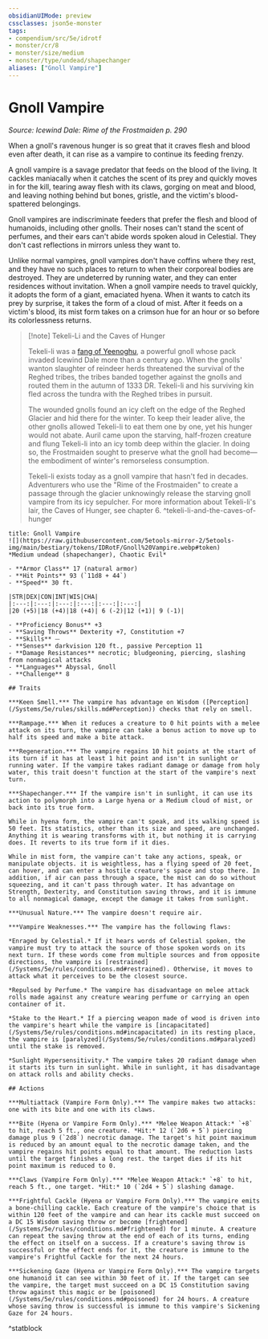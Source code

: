 ```yaml
---
obsidianUIMode: preview
cssclasses: json5e-monster
tags:
- compendium/src/5e/idrotf
- monster/cr/8
- monster/size/medium
- monster/type/undead/shapechanger
aliases: ["Gnoll Vampire"]
---
```

# Gnoll Vampire
*Source: Icewind Dale: Rime of the Frostmaiden p. 290*  

When a gnoll's ravenous hunger is so great that it craves flesh and blood even after death, it can rise as a vampire to continue its feeding frenzy.

A gnoll vampire is a savage predator that feeds on the blood of the living. It cackles maniacally when it catches the scent of its prey and quickly moves in for the kill, tearing away flesh with its claws, gorging on meat and blood, and leaving nothing behind but bones, gristle, and the victim's blood-spattered belongings.

Gnoll vampires are indiscriminate feeders that prefer the flesh and blood of humanoids, including other gnolls. Their noses can't stand the scent of perfumes, and their ears can't abide words spoken aloud in Celestial. They don't cast reflections in mirrors unless they want to.

Unlike normal vampires, gnoll vampires don't have coffins where they rest, and they have no such places to return to when their corporeal bodies are destroyed. They are undeterred by running water, and they can enter residences without invitation. When a gnoll vampire needs to travel quickly, it adopts the form of a giant, emaciated hyena. When it wants to catch its prey by surprise, it takes the form of a cloud of mist. After it feeds on a victim's blood, its mist form takes on a crimson hue for an hour or so before its colorlessness returns.

> [!note] Tekeli-Li and the Caves of Hunger
> 
> Tekeli-li was a [fang of Yeenoghu](/Systems/5e/bestiary/fiend/gnoll-fang-of-yeenoghu.md), a powerful gnoll whose pack invaded Icewind Dale more than a century ago. When the gnolls' wanton slaughter of reindeer herds threatened the survival of the Reghed tribes, the tribes banded together against the gnolls and routed them in the autumn of 1333 DR. Tekeli-li and his surviving kin fled across the tundra with the Reghed tribes in pursuit.
> 
> The wounded gnolls found an icy cleft on the edge of the Reghed Glacier and hid there for the winter. To keep their leader alive, the other gnolls allowed Tekeli-li to eat them one by one, yet his hunger would not abate. Auril came upon the starving, half-frozen creature and flung Tekeli-li into an icy tomb deep within the glacier. In doing so, the Frostmaiden sought to preserve what the gnoll had become—the embodiment of winter's remorseless consumption.
> 
> Tekeli-li exists today as a gnoll vampire that hasn't fed in decades. Adventurers who use the "Rime of the Frostmaiden" to create a passage through the glacier unknowingly release the starving gnoll vampire from its icy sepulcher. For more information about Tekeli-li's lair, the Caves of Hunger, see chapter 6.
^tekeli-li-and-the-caves-of-hunger

```ad-statblock
title: Gnoll Vampire
![](https://raw.githubusercontent.com/5etools-mirror-2/5etools-img/main/bestiary/tokens/IDRotF/Gnoll%20Vampire.webp#token)
*Medium undead (shapechanger), Chaotic Evil*

- **Armor Class** 17 (natural armor)
- **Hit Points** 93 (`11d8 + 44`)
- **Speed** 30 ft.

|STR|DEX|CON|INT|WIS|CHA|
|:---:|:---:|:---:|:---:|:---:|:---:|
|20 (+5)|18 (+4)|18 (+4)| 6 (-2)|12 (+1)| 9 (-1)|

- **Proficiency Bonus** +3
- **Saving Throws** Dexterity +7, Constitution +7
- **Skills** ⏤
- **Senses** darkvision 120 ft., passive Perception 11
- **Damage Resistances** necrotic; bludgeoning, piercing, slashing from nonmagical attacks
- **Languages** Abyssal, Gnoll
- **Challenge** 8

## Traits

***Keen Smell.*** The vampire has advantage on Wisdom ([Perception](/Systems/5e/rules/skills.md#Perception)) checks that rely on smell.

***Rampage.*** When it reduces a creature to 0 hit points with a melee attack on its turn, the vampire can take a bonus action to move up to half its speed and make a bite attack.

***Regeneration.*** The vampire regains 10 hit points at the start of its turn if it has at least 1 hit point and isn't in sunlight or running water. If the vampire takes radiant damage or damage from holy water, this trait doesn't function at the start of the vampire's next turn.

***Shapechanger.*** If the vampire isn't in sunlight, it can use its action to polymorph into a Large hyena or a Medium cloud of mist, or back into its true form.

While in hyena form, the vampire can't speak, and its walking speed is 50 feet. Its statistics, other than its size and speed, are unchanged. Anything it is wearing transforms with it, but nothing it is carrying does. It reverts to its true form if it dies.

While in mist form, the vampire can't take any actions, speak, or manipulate objects. it is weightless, has a flying speed of 20 feet, can hover, and can enter a hostile creature's space and stop there. In addition, if air can pass through a space, the mist can do so without squeezing, and it can't pass through water. It has advantage on Strength, Dexterity, and Constitution saving throws, and it is immune to all nonmagical damage, except the damage it takes from sunlight.

***Unusual Nature.*** The vampire doesn't require air.

***Vampire Weaknesses.*** The vampire has the following flaws:

*Enraged by Celestial.* If it hears words of Celestial spoken, the vampire must try to attack the source of those spoken words on its next turn. If these words come from multiple sources and from opposite directions, the vampire is [restrained](/Systems/5e/rules/conditions.md#restrained). Otherwise, it moves to attack what it perceives to be the closest source.

*Repulsed by Perfume.* The vampire has disadvantage on melee attack rolls made against any creature wearing perfume or carrying an open container of it.

*Stake to the Heart.* If a piercing weapon made of wood is driven into the vampire's heart while the vampire is [incapacitated](/Systems/5e/rules/conditions.md#incapacitated) in its resting place, the vampire is [paralyzed](/Systems/5e/rules/conditions.md#paralyzed) until the stake is removed.

*Sunlight Hypersensitivity.* The vampire takes 20 radiant damage when it starts its turn in sunlight. While in sunlight, it has disadvantage on attack rolls and ability checks.

## Actions

***Multiattack (Vampire Form Only).*** The vampire makes two attacks: one with its bite and one with its claws.

***Bite (Hyena or Vampire Form Only).*** *Melee Weapon Attack:* `+8` to hit, reach 5 ft., one creature. *Hit:* 12 (`2d6 + 5`) piercing damage plus 9 (`2d8`) necrotic damage. The target's hit point maximum is reduced by an amount equal to the necrotic damage taken, and the vampire regains hit points equal to that amount. The reduction lasts until the target finishes a long rest. the target dies if its hit point maximum is reduced to 0.

***Claws (Vampire Form Only).*** *Melee Weapon Attack:* `+8` to hit, reach 5 ft., one target. *Hit:* 10 (`2d4 + 5`) slashing damage.

***Frightful Cackle (Hyena or Vampire Form Only).*** The vampire emits a bone-chilling cackle. Each creature of the vampire's choice that is within 120 feet of the vampire and can hear its cackle must succeed on a DC 15 Wisdom saving throw or become [frightened](/Systems/5e/rules/conditions.md#frightened) for 1 minute. A creature can repeat the saving throw at the end of each of its turns, ending the effect on itself on a success. If a creature's saving throw is successful or the effect ends for it, the creature is immune to the vampire's Frightful Cackle for the next 24 hours.

***Sickening Gaze (Hyena or Vampire Form Only).*** The vampire targets one humanoid it can see within 30 feet of it. If the target can see the vampire, the target must succeed on a DC 15 Constitution saving throw against this magic or be [poisoned](/Systems/5e/rules/conditions.md#poisoned) for 24 hours. A creature whose saving throw is successful is immune to this vampire's Sickening Gaze for 24 hours.
```
^statblock